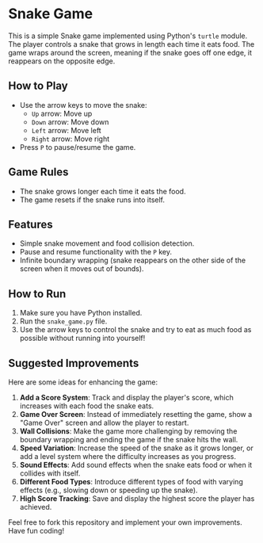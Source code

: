 # Snake Game

This is a simple Snake game implemented using Python's `turtle` module. The player controls a snake that grows in length each time it eats food. The game wraps around the screen, meaning if the snake goes off one edge, it reappears on the opposite edge.

## How to Play
- Use the arrow keys to move the snake:
  - `Up` arrow: Move up
  - `Down` arrow: Move down
  - `Left` arrow: Move left
  - `Right` arrow: Move right
- Press `P` to pause/resume the game.

## Game Rules
- The snake grows longer each time it eats the food.
- The game resets if the snake runs into itself.

## Features
- Simple snake movement and food collision detection.
- Pause and resume functionality with the `P` key.
- Infinite boundary wrapping (snake reappears on the other side of the screen when it moves out of bounds).

## How to Run
1. Make sure you have Python installed.
2. Run the `snake_game.py` file.
3. Use the arrow keys to control the snake and try to eat as much food as possible without running into yourself!

## Suggested Improvements
Here are some ideas for enhancing the game:
1. **Add a Score System**: Track and display the player's score, which increases with each food the snake eats.
2. **Game Over Screen**: Instead of immediately resetting the game, show a "Game Over" screen and allow the player to restart.
3. **Wall Collisions**: Make the game more challenging by removing the boundary wrapping and ending the game if the snake hits the wall.
4. **Speed Variation**: Increase the speed of the snake as it grows longer, or add a level system where the difficulty increases as you progress.
5. **Sound Effects**: Add sound effects when the snake eats food or when it collides with itself.
6. **Different Food Types**: Introduce different types of food with varying effects (e.g., slowing down or speeding up the snake).
7. **High Score Tracking**: Save and display the highest score the player has achieved.

Feel free to fork this repository and implement your own improvements. Have fun coding!
